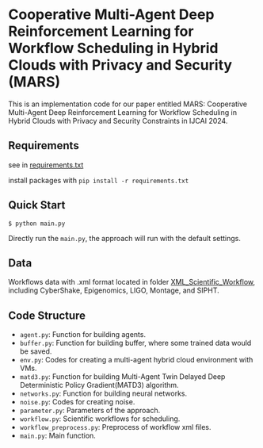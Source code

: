 # Cooperative Multi-Agent Deep Reinforcement Learning for Workflow Scheduling in Hybrid Clouds with Privacy and Security (MARS)
This is an implementation code for our paper entitled MARS: Cooperative Multi-Agent Deep Reinforcement Learning for Workflow Scheduling in Hybrid Clouds with Privacy and Security Constraints in IJCAI 2024.

## Requirements

see in [requirements.txt](https://github.com/arkle-gr/MARS/blob/main/requirements.txt)

install packages with `pip install -r requirements.txt`

## Quick Start

```
$ python main.py
```

Directly run the `main.py`, the approach will run with the default settings.

## Data
Workflows data with .xml format located in folder [XML_Scientific_Workflow](https://github.com/arkle-gr/MARS/tree/main/XML_Scientific_Workflow), including CyberShake, Epigenomics, LIGO, Montage, and SIPHT.

## Code Structure
- `agent.py`: Function for building agents.
- `buffer.py`: Function for building buffer, where some trained data would be saved.
- `env.py`: Codes for creating a multi-agent hybrid cloud environment with VMs.
- `matd3.py`: Function for building Multi-Agent Twin Delayed Deep Deterministic Policy Gradient(MATD3) algorithm.
- `networks.py`: Function for building neural networks.
- `noise.py`: Codes for creating noise.
- `parameter.py`: Parameters of the approach.
- `workflow.py`: Scientific workflows for scheduling.
- `workflow_preprocess.py`: Preprocess of workflow xml files.
- `main.py`: Main function.
